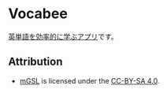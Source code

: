 # Vocabee
[英単語を効率的に学ぶアプリ](https://marmooo.github.io/vocabee/)です。

## Attribution
- [mGSL](https://github.com/marmooo/mgsl) is licensed under the [CC-BY-SA 4.0](http://creativecommons.org/licenses/by-sa/4.0/).

